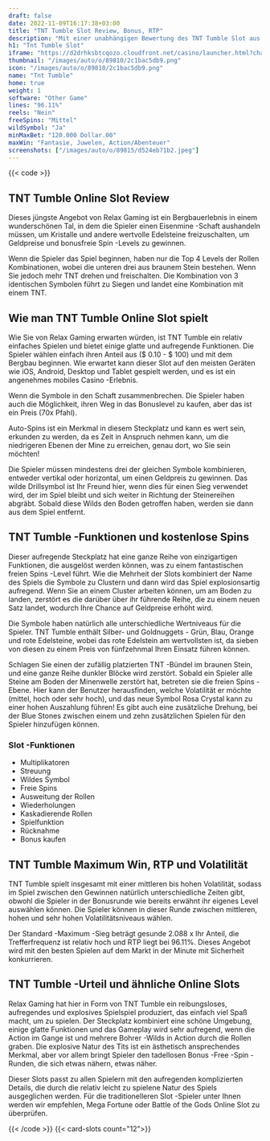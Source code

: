 ```yaml
---
draft: false
date: 2022-11-09T16:17:38+03:00
title: "TNT Tumble Slot Review, Bonus, RTP"
description: "Mit einer unabhängigen Bewertung des TNT Tumble Slot aus Push -Gaming können Sie kostenlos oder echtes Geld spielen und hier einen Bonus erhalten!"
h1: "Tnt Tumble Slot"
iframe: "https://d2drhksbtcqozo.cloudfront.net/casino/launcher.html?channel=mobile&gameid=tnttumble&moneymode=fun&jurisdiction=MT"
thumbnail: "/images/auto/o/89810/2c1bac5db9.png"
icon: "/images/auto/o/89810/2c1bac5db9.png"
name: "Tnt Tumble"
home: true
weight: 1
software: "Other Game"
lines: "96.11%"
reels: "Nein"
freeSpins: "Mittel"
wildSymbol: "Ja"
minMaxBet: "120.000 Dollar.00"
maxWin: "Fantasie, Juwelen, Action/Abenteuer"
screenshots: ["/images/auto/o/89815/d524eb71b2.jpeg"]
---
```


{{< code >}}<h2>TNT Tumble Online Slot Review</h2><p>Dieses jüngste Angebot von Relax Gaming ist ein Bergbauerlebnis in einem wunderschönen Tal, in dem die Spieler einen Eisenmine -Schaft aushandeln müssen, um Kristalle und andere wertvolle Edelsteine freizuschalten, um Geldpreise und bonusfreie Spin -Levels zu gewinnen.</p><p>Wenn die Spieler das Spiel beginnen, haben nur die Top 4 Levels der Rollen Kombinationen, wobei die unteren drei aus braunem Stein bestehen. Wenn Sie jedoch mehr TNT drehen und freischalten. Die Kombination von 3 identischen Symbolen führt zu Siegen und landet eine Kombination mit einem TNT.</p><h2>Wie man TNT Tumble Online Slot spielt</h2><p>Wie Sie von Relax Gaming erwarten würden, ist TNT Tumble ein relativ einfaches Spielen und bietet einige glatte und aufregende Funktionen. Die Spieler wählen einfach ihren Anteil aus ($ 0.10 - $ 100) und mit dem Bergbau beginnen. Wie erwartet kann dieser Slot auf den meisten Geräten wie iOS, Android, Desktop und Tablet gespielt werden, und es ist ein angenehmes mobiles Casino -Erlebnis.</p><p>Wenn die Symbole in den Schaft zusammenbrechen. Die Spieler haben auch die Möglichkeit, ihren Weg in das Bonuslevel zu kaufen, aber das ist ein Preis (70x Pfahl).</p><p>Auto-Spins ist ein Merkmal in diesem Steckplatz und kann es wert sein, erkunden zu werden, da es Zeit in Anspruch nehmen kann, um die niedrigeren Ebenen der Mine zu erreichen, genau dort, wo Sie sein möchten!</p><p>Die Spieler müssen mindestens drei der gleichen Symbole kombinieren, entweder vertikal oder horizontal, um einen Geldpreis zu gewinnen. Das wilde Drillsymbol ist Ihr Freund hier, wenn dies für einen Sieg verwendet wird, der im Spiel bleibt und sich weiter in Richtung der Steinereihen abgräbt. Sobald diese Wilds den Boden getroffen haben, werden sie dann aus dem Spiel entfernt.</p><h2>TNT Tumble -Funktionen und kostenlose Spins</h2><p>Dieser aufregende Steckplatz hat eine ganze Reihe von einzigartigen Funktionen, die ausgelöst werden können, was zu einem fantastischen freien Spins -Level führt. Wie die Mehrheit der Slots kombiniert der Name des Spiels die Symbole zu Clustern und dann wird das Spiel explosionsartig aufregend. Wenn Sie an einem Cluster arbeiten können, um am Boden zu landen, zerstört es die darüber über ihr führende Reihe, die zu einem neuen Satz landet, wodurch Ihre Chance auf Geldpreise erhöht wird.</p><p>Die Symbole haben natürlich alle unterschiedliche Wertniveaus für die Spieler. TNT Tumble enthält Silber- und Goldnuggets - Grün, Blau, Orange und rote Edelsteine, wobei das rote Edelstein am wertvollsten ist, da sieben von diesen zu einem Preis von fünfzehnmal Ihren Einsatz führen können.</p><p>Schlagen Sie einen der zufällig platzierten TNT -Bündel im braunen Stein, und eine ganze Reihe dunkler Blöcke wird zerstört. Sobald ein Spieler alle Steine am Boden der Minenwelle zerstört hat, betreten sie die freien Spins -Ebene. Hier kann der Benutzer herausfinden, welche Volatilität er möchte (mittel, hoch oder sehr hoch), und das neue Symbol Rosa Crystal kann zu einer hohen Auszahlung führen! Es gibt auch eine zusätzliche Drehung, bei der Blue Stones zwischen einem und zehn zusätzlichen Spielen für den Spieler hinzufügen können.</p><h3>
Slot -Funktionen</h3><ul>
<li></span>
Multiplikatoren</li>
<li></span>
Streuung</li>
<li></span>
Wildes Symbol</li>
<li></span>
Freie Spins</li>
<li></span>
Ausweitung der Rollen</li>
<li></span>
Wiederholungen</li>
<li></span>
Kaskadierende Rollen</li>
<li></span>
Spielfunktion</li>
<li></span>
Rücknahme</li>
<li></span>
Bonus kaufen</li></ul><h2>TNT Tumble Maximum Win, RTP und Volatilität</h2><p>TNT Tumble spielt insgesamt mit einer mittleren bis hohen Volatilität, sodass im Spiel zwischen den Gewinnen natürlich unterschiedliche Zeiten gibt, obwohl die Spieler in der Bonusrunde wie bereits erwähnt ihr eigenes Level auswählen können. Die Spieler können in dieser Runde zwischen mittleren, hohen und sehr hohen Volatilitätsniveaus wählen.</p><p>Der Standard -Maximum -Sieg beträgt gesunde 2.088 x Ihr Anteil, die Trefferfrequenz ist relativ hoch und RTP liegt bei 96.11%. Dieses Angebot wird mit den besten Spielen auf dem Markt in der Minute mit Sicherheit konkurrieren.</p><h2>TNT Tumble -Urteil und ähnliche Online Slots</h2><p>Relax Gaming hat hier in Form von TNT Tumble ein reibungsloses, aufregendes und explosives Spielspiel produziert, das einfach viel Spaß macht, um zu spielen. Der Steckplatz kombiniert eine schöne Umgebung, einige glatte Funktionen und das Gameplay wird sehr aufregend, wenn die Action im Gange ist und mehrere Bohrer -Wilds in Action durch die Rollen graben. Die explosive Natur des Tits ist ein ästhetisch ansprechendes Merkmal, aber vor allem bringt Spieler den tadellosen Bonus -Free -Spin -Runden, die sich etwas nähern, etwas näher.</p><p>Dieser Slots passt zu allen Spielern mit den aufregenden komplizierten Details, die durch die relativ leicht zu spielene Natur des Spiels ausgeglichen werden. Für die traditionelleren Slot -Spieler unter Ihnen werden wir empfehlen, Mega Fortune oder Battle of the Gods Online Slot zu überprüfen.</p>{{< /code >}}
{{< card-slots count="12">}}